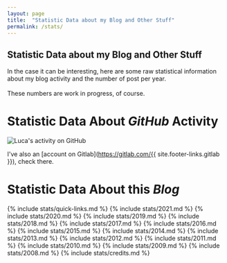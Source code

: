 ```yaml
---
layout: page
title:  "Statistic Data about my Blog and Other Stuff"
permalink: /stats/
---
```


Statistic Data about my Blog and Other Stuff
---

In the case it can be interesting, here are some raw statistical information about my blog activity and the number of post per year. 
<br/>
<br/>
These numbers are work in progress, of course.

# Statistic Data About *GitHub* Activity

<img src="http://ghchart.rshah.org/5c55aa/fluca1978" alt="Luca's activity on GitHub" />

I've also an [account on Gitlab](https://gitlab.com/{{ site.footer-links.gitlab }}), check there.

# Statistic Data About this *Blog*
{% include stats/quick-links.md %}
{% include stats/2021.md %}
{% include stats/2020.md %}
{% include stats/2019.md %}
{% include stats/2018.md %}
{% include stats/2017.md %}
{% include stats/2016.md %}
{% include stats/2015.md %}
{% include stats/2014.md %}
{% include stats/2013.md %}
{% include stats/2012.md %}
{% include stats/2011.md %}
{% include stats/2010.md %}
{% include stats/2009.md %}
{% include stats/2008.md %}
{% include stats/credits.md %}

